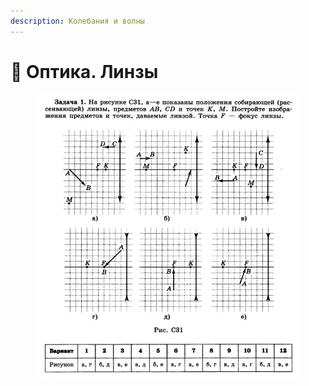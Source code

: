 ```yaml
---
description: Колебания и волны
---
```


# 📗 Оптика. Линзы

<figure><img src="../../../.gitbook/assets/image.png" alt=""><figcaption></figcaption></figure>
